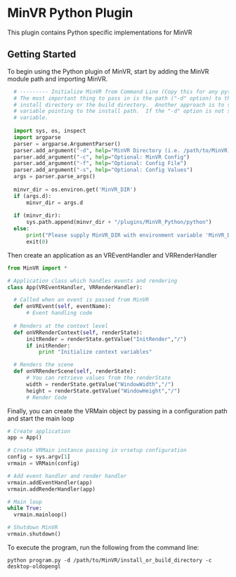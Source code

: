 # MinVR Python Plugin

This plugin contains Python specific implementations for MinVR

## Getting Started

To begin using the Python plugin of MinVR, start by adding the MinVR module path
and importing MinVR.

  ```python
	# --------- Initialize MinVR from Command Line (Copy this for any python implementation) -----------------
	# The most important thing to pass in is the path ("-d" option) to the MinVR directory which could be the
	# install directory or the build directory.  Another approach is to set the "MinVR_DIR" environment
	# variable pointing to the install path.  If the "-d" option is not supplied, it will use the environment
	# variable.
	
	import sys, os, inspect
	import argparse
	parser = argparse.ArgumentParser()
	parser.add_argument("-d", help="MinVR Directory (i.e. /path/to/MinVR)")
	parser.add_argument("-c", help="Optional: MinVR Config")
	parser.add_argument("-f", help="Optional: Config File")
	parser.add_argument("-s", help="Optional: Config Values")
	args = parser.parse_args()
	
	minvr_dir = os.environ.get('MinVR_DIR')
	if (args.d):
		minvr_dir = args.d
	
	if (minvr_dir):
		sys.path.append(minvr_dir + "/plugins/MinVR_Python/python")
	else:
		print("Please supply MinVR_DIR with environment variable 'MinVR_DIR' or -d")
		exit(0)
  ```

Then create an application as an VREventHandler and VRRenderHandler

  ```python
  from MinVR import *
  
  # Application class which handles events and rendering
  class App(VREventHandler, VRRenderHandler):

	# Called when an event is passed from MinVR
	def onVREvent(self, eventName):
		# Event handling code
		
	# Renders at the context level
	def onVRRenderContext(self, renderState):
		initRender = renderState.getValue("InitRender","/")
		if initRender:
			print "Initialize context variables"

	# Renders the scene
	def onVRRenderScene(self, renderState):
		# You can retrieve values from the renderState		
		width = renderState.getValue("WindowWidth","/")
		height = renderState.getValue("WindowHeight","/")
		# Render Code
  ```

Finally, you can create the VRMain object by passing in a configuration path and
start the main loop

  ```python
  # Create application
  app = App()

  # Create VRMain instance passing in vrsetup configuration
  config = sys.argv[1]
  vrmain = VRMain(config)

  # Add event handler and render handler
  vrmain.addEventHandler(app)
  vrmain.addRenderHandler(app)

  # Main loop
  while True:
	vrmain.mainloop()

  # Shutdown MinVR
  vrmain.shutdown()
  ```

To execute the program, run the following from the command line:

  ```
  python program.py -d /path/to/MinVR/install_or_build_directory -c desktop-oldopengl
  ```

